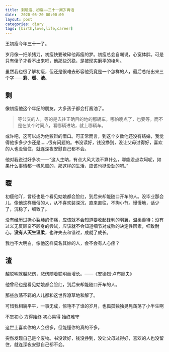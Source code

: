```yaml
---
title: 剩暖渣、初瘦——三十一周岁再话
date:  2020-05-20 00:00:00
layout: post
categories: diary
tags: [birth,love,life,career]
---
```


王初瘦今年**三十一**了。

岁月像一把杀猪刀，初瘦快要破碎他再瘦的梦。初瘦总会自嘲说，心宽体胖。可是只有傻子才看不出来吧，他那些沉稳，是被现实磨平的棱角。

虽然我也很了解初瘦，但还是很难去形容他究竟是一个怎样的人，最后总结出来三个字——**剩**、**暖**、**渣**。


## 剩

<!-- 孙大剩 -->

像初瘦他这个年纪的朋友，大多孩子都会打酱油了。

> 等公交的人，等的是去往正确目的地的那辆车，哪怕晚点了，也要等。而不是在某个时间点，看哪辆进站，就上哪辆车。

或许吧，这可以成为他狡辩的借口。可正常而言，到这个岁数他还没有结婚，我觉得他多多少少还是……很有问题的。书没读好，钱没挣到，没让父母过得好，喜欢的人也没留住，就连深夜安慰自己都不会。

他对我说过好多次——“这人生呐，有点大风大浪不算什么，哪能没点坎坷呢，如果什么事情都一帆风顺的，那这样的生活，应该也挺没劲的吧。”


## 暖

<!-- 像我这样的人 -->

初瘦他吖，曾经也是个看见姑娘都会脸红，到后来却能随口开车的人。没毕业那会儿，像他这样庸俗的人，从不喜欢装深沉，直来直往，不拘小节。慢慢地，话少了，沉稳了，细致了。

没有经历过撕心裂肺的伤痛，应该就不会知道要收起锋利的羽翼，温柔善待；没有过义无反顾奋不顾身的尝试，应该就不会知道细节对成败的决定性因素，细致耐心。**没有人天生温柔**，也许失去和错过，成就了成长。

我也不大明白，像他这样莫名其妙的人，会不会有人心疼？


## 渣

<!-- 浪子回头 -->




越聪明就越悲伤，悲伤随着聪明而增长。——《安德烈·卢布廖夫》


他曾经也是看见姑娘都会脸红，到后来却能随口开车的人。

那些放荡不羁的人儿都和这世界潦草地和解了。

可惜我相貌平平，一事无成，惊艳不了谁的岁月，也孤孤独独晃晃荡荡了小半生啊

不忘初心 方得始终 初心易得 始终难守

这世上喜欢你的人会很多，但能懂你的真的不多。

突然发现自己是个废物。书没读好，钱没挣到，没让父母过得好，喜欢的人也没留住，就连深夜安慰自己都不会。



<!-- more -->

